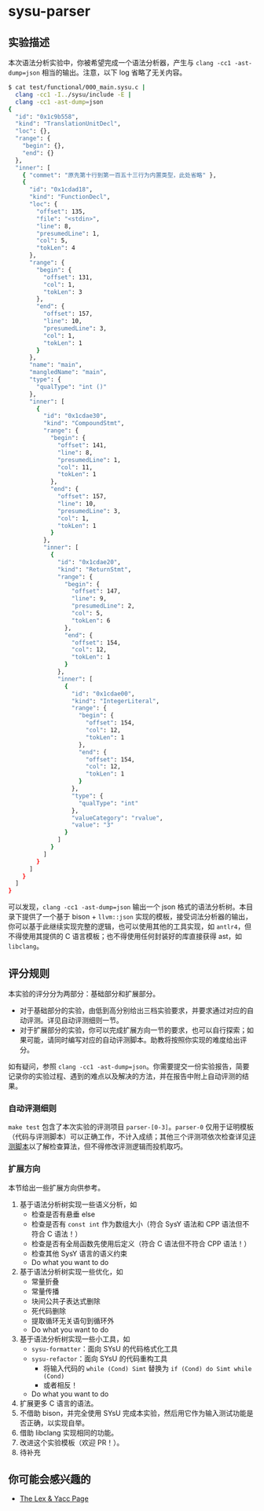 # sysu-parser

## 实验描述

本次语法分析实验中，你被希望完成一个语法分析器，产生与 `clang -cc1 -ast-dump=json` 相当的输出。注意，以下 log 省略了无关内容。

```bash
$ cat test/functional/000_main.sysu.c |
  clang -cc1 -I../sysu/include -E |
  clang -cc1 -ast-dump=json
{
  "id": "0x1c9b558",
  "kind": "TranslationUnitDecl",
  "loc": {},
  "range": {
    "begin": {},
    "end": {}
  },
  "inner": [
    { "commet": "原先第十行到第一百五十三行为内置类型，此处省略" },
    {
      "id": "0x1cdad18",
      "kind": "FunctionDecl",
      "loc": {
        "offset": 135,
        "file": "<stdin>",
        "line": 8,
        "presumedLine": 1,
        "col": 5,
        "tokLen": 4
      },
      "range": {
        "begin": {
          "offset": 131,
          "col": 1,
          "tokLen": 3
        },
        "end": {
          "offset": 157,
          "line": 10,
          "presumedLine": 3,
          "col": 1,
          "tokLen": 1
        }
      },
      "name": "main",
      "mangledName": "main",
      "type": {
        "qualType": "int ()"
      },
      "inner": [
        {
          "id": "0x1cdae30",
          "kind": "CompoundStmt",
          "range": {
            "begin": {
              "offset": 141,
              "line": 8,
              "presumedLine": 1,
              "col": 11,
              "tokLen": 1
            },
            "end": {
              "offset": 157,
              "line": 10,
              "presumedLine": 3,
              "col": 1,
              "tokLen": 1
            }
          },
          "inner": [
            {
              "id": "0x1cdae20",
              "kind": "ReturnStmt",
              "range": {
                "begin": {
                  "offset": 147,
                  "line": 9,
                  "presumedLine": 2,
                  "col": 5,
                  "tokLen": 6
                },
                "end": {
                  "offset": 154,
                  "col": 12,
                  "tokLen": 1
                }
              },
              "inner": [
                {
                  "id": "0x1cdae00",
                  "kind": "IntegerLiteral",
                  "range": {
                    "begin": {
                      "offset": 154,
                      "col": 12,
                      "tokLen": 1
                    },
                    "end": {
                      "offset": 154,
                      "col": 12,
                      "tokLen": 1
                    }
                  },
                  "type": {
                    "qualType": "int"
                  },
                  "valueCategory": "rvalue",
                  "value": "3"
                }
              ]
            }
          ]
        }
      ]
    }
  ]
}
```

可以发现，`clang -cc1 -ast-dump=json` 输出一个 json 格式的语法分析树。本目录下提供了一个基于 bison + `llvm::json` 实现的模板，接受词法分析器的输出，你可以基于此继续实现完整的逻辑，也可以使用其他的工具实现，如 `antlr4`，但不得使用其提供的 C 语言模板；也不得使用任何封装好的库直接获得 ast，如 `libclang`。

## 评分规则

本实验的评分分为两部分：基础部分和扩展部分。

- 对于基础部分的实验，由低到高分别给出三档实验要求，并要求通过对应的自动评测。详见自动评测细则一节。
- 对于扩展部分的实验，你可以完成扩展方向一节的要求，也可以自行探索；如果可能，请同时编写对应的自动评测脚本。助教将按照你实现的难度给出评分。

如有疑问，参照 `clang -cc1 -ast-dump=json`。你需要提交一份实验报告，简要记录你的实验过程、遇到的难点以及解决的方法，并在报告中附上自动评测的结果。

### 自动评测细则

`make test` 包含了本次实验的评测项目 `parser-[0-3]`。`parser-0` 仅用于证明模板（代码与评测脚本）可以正确工作，不计入成绩；其他三个评测项依次检查详见[评测脚本](../test/test_parser.py)以了解检查算法，但不得修改评测逻辑而投机取巧。

### 扩展方向

本节给出一些扩展方向供参考。

1. 基于语法分析树实现一些语义分析，如
   - 检查是否有悬垂 else
   - 检查是否有 `const int` 作为数组大小（符合 SysY 语法和 CPP 语法但不符合 C 语法！）
   - 检查是否有全局函数先使用后定义（符合 C 语法但不符合 CPP 语法！）
   - 检查其他 SysY 语言的语义约束
   - Do what you want to do
2. 基于语法分析树实现一些优化，如
   - 常量折叠
   - 常量传播
   - 块间公共子表达式删除
   - 死代码删除
   - 提取循环无关语句到循环外
   - Do what you want to do
3. 基于语法分析树实现一些小工具，如
   - `sysu-formatter`：面向 SYsU 的代码格式化工具
   - `sysu-refactor`：面向 SYsU 的代码重构工具
     - 将输入代码的 `while (Cond) Simt` 替换为 `if (Cond) do Simt while (Cond)`
     - 或者相反！
   - Do what you want to do
4. 扩展更多 C 语言的语法。
5. 不借助 bison，并完全使用 SYsU 完成本实验，然后用它作为输入测试功能是否正确，以实现自举。
6. 借助 libclang 实现相同的功能。
7. 改进这个实验模板（欢迎 PR！）。
8. 待补充

## 你可能会感兴趣的

- [The Lex & Yacc Page](http://dinosaur.compilertools.net/)
